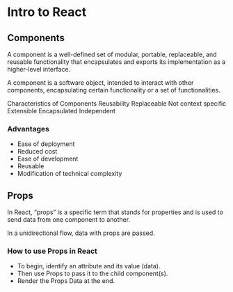 # Intro  to React
## Components 
A component is a well-defined set of modular, portable, replaceable, and reusable functionality that encapsulates and exports its implementation as a higher-level interface.

A component is a software object, intended to interact with other components, encapsulating certain functionality or a set of functionalities.

Characteristics of Components
Reusability
Replaceable
Not context specific
Extensible
Encapsulated
Independent

### Advantages
- Ease of deployment
- Reduced cost 
- Ease of development
- Reusable
- Modification of technical complexity


## Props

In React, “props” is a specific term that stands for properties and is used to send data from one component to another.

In a unidirectional flow, data with props are passed.

### How to use Props in React
- To begin, identify an attribute and its value (data).
- Then use Props to pass it to the child component(s).
- Render the Props Data at the end.
